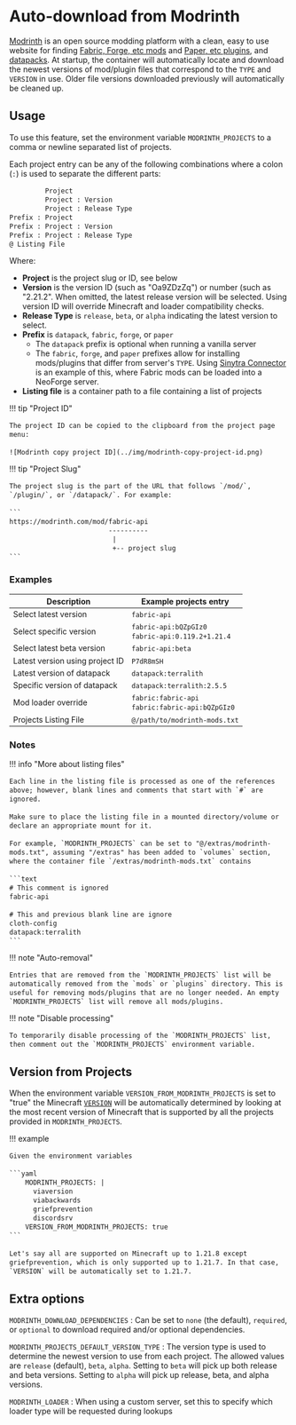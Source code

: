 # Auto-download from Modrinth

[Modrinth](https://modrinth.com/) is an open source modding platform with a clean, easy to use website for finding [Fabric, Forge, etc mods](https://modrinth.com/mods) and [Paper, etc plugins](https://modrinth.com/plugins), and [datapacks](https://modrinth.com/datapacks). At startup, the container will automatically locate and download the newest versions of mod/plugin files that correspond to the `TYPE` and `VERSION` in use. Older file versions downloaded previously will automatically be cleaned up.

## Usage

To use this feature, set the environment variable `MODRINTH_PROJECTS` to a comma or newline separated list of projects.  

Each project entry can be any of the following combinations where a colon (`:`) is used to separate the different parts:

```
         Project
         Project : Version
         Project : Release Type
Prefix : Project
Prefix : Project : Version
Prefix : Project : Release Type
@ Listing File
```

Where:

- **Project** is the project slug or ID, see below
- **Version** is the version ID (such as "Oa9ZDzZq") or number (such as "2.21.2". When omitted, the latest release version will be selected. Using version ID will override Minecraft and loader compatibility checks.
- **Release Type** is `release`, `beta`, or `alpha` indicating the latest version to select.
- **Prefix** is `datapack`, `fabric`, `forge`, or `paper`
    - The `datapack` prefix is optional when running a vanilla server
    - The `fabric`, `forge`, and `paper` prefixes allow for installing mods/plugins that differ from server's `TYPE`. Using [Sinytra Connector](https://modrinth.com/mod/connector) is an example of this, where Fabric mods can be loaded into a NeoForge server.
- **Listing file** is a container path to a file containing a list of projects

!!! tip "Project ID"

    The project ID can be copied to the clipboard from the project page menu:

    ![Modrinth copy project ID](../img/modrinth-copy-project-id.png)

!!! tip "Project Slug"

    The project slug is the part of the URL that follows `/mod/`, `/plugin/`, or `/datapack/`. For example:
    
    ```
    https://modrinth.com/mod/fabric-api
                             ----------
                              |
                              +-- project slug
    ```

### Examples
            
| Description                     | Example projects entry                                |
|---------------------------------|-------------------------------------------------------|
| Select latest version           | `fabric-api`                                          |
| Select specific version         | `fabric-api:bQZpGIz0`<br/>`fabric-api:0.119.2+1.21.4` |
| Select latest beta version      | `fabric-api:beta`                                     |
| Latest version using project ID | `P7dR8mSH`                                            |
| Latest version of datapack      | `datapack:terralith`                                  |
| Specific version of datapack    | `datapack:terralith:2.5.5`                            |
| Mod loader override             | `fabric:fabric-api`<br/>`fabric:fabric-api:bQZpGIz0`  |
| Projects Listing File           | `@/path/to/modrinth-mods.txt`                         |

### Notes

!!! info "More about listing files"

    Each line in the listing file is processed as one of the references above; however, blank lines and comments that start with `#` are ignored.
    
    Make sure to place the listing file in a mounted directory/volume or declare an appropriate mount for it.
    
    For example, `MODRINTH_PROJECTS` can be set to "@/extras/modrinth-mods.txt", assuming "/extras" has been added to `volumes` section, where the container file `/extras/modrinth-mods.txt` contains
    
    ```text
    # This comment is ignored
    fabric-api
    
    # This and previous blank line are ignore
    cloth-config
    datapack:terralith
    ```

!!! note "Auto-removal"

    Entries that are removed from the `MODRINTH_PROJECTS` list will be automatically removed from the `mods` or `plugins` directory. This is useful for removing mods/plugins that are no longer needed. An empty `MODRINTH_PROJECTS` list will remove all mods/plugins.

!!! note "Disable processing"

    To temporarily disable processing of the `MODRINTH_PROJECTS` list, then comment out the `MODRINTH_PROJECTS` environment variable.

## Version from Projects

When the environment variable `VERSION_FROM_MODRINTH_PROJECTS` is set to "true" the Minecraft [`VERSION`](../versions/minecraft.md) will be automatically determined by looking at the most recent version of Minecraft that is supported by all the projects provided in `MODRINTH_PROJECTS`.

!!! example

    Given the environment variables
    
    ```yaml
        MODRINTH_PROJECTS: |
          viaversion
          viabackwards
          griefprevention
          discordsrv
        VERSION_FROM_MODRINTH_PROJECTS: true
    ```
    
    Let's say all are supported on Minecraft up to 1.21.8 except griefprevention, which is only supported up to 1.21.7. In that case, `VERSION` will be automatically set to 1.21.7.

## Extra options

`MODRINTH_DOWNLOAD_DEPENDENCIES`
: Can be set to `none` (the default), `required`, or `optional` to download required and/or optional dependencies.

`MODRINTH_PROJECTS_DEFAULT_VERSION_TYPE`
: The version type is used to determine the newest version to use from each project. The allowed values are `release` (default), `beta`, `alpha`. Setting to `beta` will pick up both release and beta versions. Setting to `alpha` will pick up release, beta, and alpha versions.

`MODRINTH_LOADER`
: When using a custom server, set this to specify which loader type will be requested during lookups

